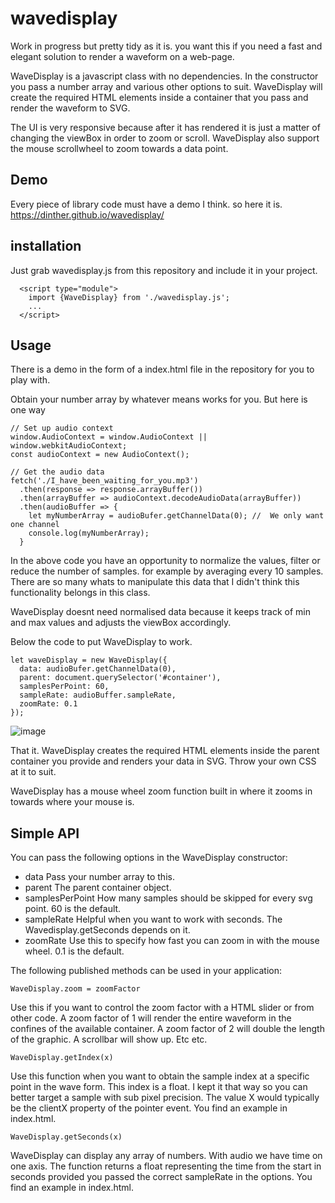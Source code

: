 # wavedisplay
Work in progress but pretty tidy as it is. you want this if you need a fast and elegant solution to render a waveform on a web-page.

WaveDisplay is a javascript class with no dependencies. In the constructor you pass a number array and various other options to suit.
WaveDisplay will create the required HTML elements inside a container that you pass and render the waveform to SVG.

The UI is very responsive because after it has rendered it is just a matter of changing the viewBox in order to zoom or scroll.
WaveDisplay also support the mouse scrollwheel to zoom towards a data point.

## Demo

Every piece of library code must have a demo I think. so here it is.
https://dinther.github.io/wavedisplay/

## installation

Just grab wavedisplay.js from this repository and include it in your project.

```
  <script type="module">
    import {WaveDisplay} from './wavedisplay.js';
    ...
  </script>
```

## Usage

There is a demo in the form of a index.html file in the repository for you to play with.

Obtain your number array by whatever means works for you. But here is one way
```
// Set up audio context
window.AudioContext = window.AudioContext || window.webkitAudioContext;
const audioContext = new AudioContext();

// Get the audio data
fetch('./I_have_been_waiting_for_you.mp3')
  .then(response => response.arrayBuffer())
  .then(arrayBuffer => audioContext.decodeAudioData(arrayBuffer))
  .then(audioBuffer => {
    let myNumberArray = audioBufer.getChannelData(0); //  We only want one channel
    console.log(myNumberArray);
  }
```

In the above code you have an opportunity to normalize the values, filter or reduce the number of samples. for example by averaging every 10 samples.
There are so many whats to manipulate this data that I didn't think this functionality belongs in this class.

WaveDisplay doesnt need normalised data because it keeps track of min and max values and adjusts the viewBox accordingly.

Below the code to put WaveDisplay to work.

```
let waveDisplay = new WaveDisplay({
  data: audioBufer.getChannelData(0),
  parent: document.querySelector('#container'),
  samplesPerPoint: 60,
  sampleRate: audioBuffer.sampleRate,
  zoomRate: 0.1
});
```

![image](https://github.com/user-attachments/assets/fd45cf6a-dfaf-49e4-9034-2e02263f148d)



That it. WaveDisplay creates the required HTML elements inside the parent container you provide and renders your data in SVG.
Throw your own CSS at it to suit.

WaveDisplay has a mouse wheel zoom function built in where it zooms in towards where your mouse is.

## Simple API

You can pass the following options in the WaveDisplay constructor:

- data              Pass your number array to this.
- parent            The parent container object.
- samplesPerPoint   How many samples should be skipped for every svg point. 60 is the default.
- sampleRate        Helpful when you want to work with seconds. The Wavedisplay.getSeconds depends on it.
- zoomRate          Use this to specify how fast you can zoom in with the mouse wheel. 0.1 is the default.

The following published methods can be used in your application: 

`WaveDisplay.zoom = zoomFactor`

Use this if you want to control the zoom factor with a HTML slider or from other code. A zoom factor of 1 will render the entire waveform in the confines of the available container. A zoom factor of 2 will double the length of the graphic. A scrollbar will show up. Etc etc.

`WaveDisplay.getIndex(x)`

Use this function when you want to obtain the sample index at a specific point in the wave form. This index is a float. I kept it that way so you can better target a sample with sub pixel precision. The value X would typically be the clientX property of the pointer event. You find an example in index.html.

`WaveDisplay.getSeconds(x)`

WaveDisplay can display any array of numbers. With audio we have time on one axis. The function returns a float representing the time from the start in seconds provided you passed the correct sampleRate in the options. You find an example in index.html.


